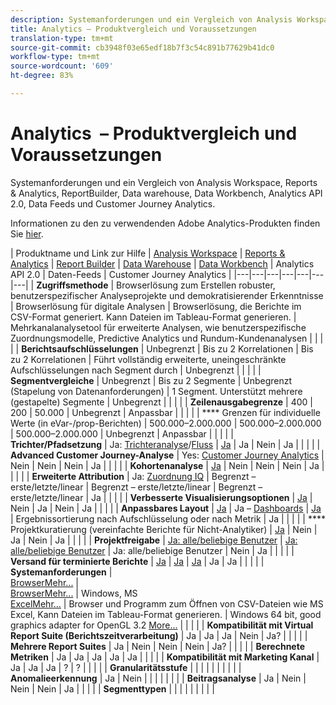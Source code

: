 ```yaml
---
description: Systemanforderungen und ein Vergleich von Analysis Workspace, Reports & Analytics, Ad Hoc Analysis, Report Builder, Data Warehouse und Data Workbench
title: Analytics – Produktvergleich und Voraussetzungen
translation-type: tm+mt
source-git-commit: cb3948f03e65edf18b7f3c54c891b77629b41dc0
workflow-type: tm+mt
source-wordcount: '609'
ht-degree: 83%

---
```



# Analytics  – Produktvergleich und Voraussetzungen

Systemanforderungen und ein Vergleich von Analysis Workspace, Reports &amp; Analytics, ReportBuilder, Data warehouse, Data Workbench, Analytics API 2.0, Data Feeds und Customer Journey Analytics.

Informationen zu den zu verwendenden Adobe Analytics-Produkten finden Sie [hier](/help/admin/c-analytics-product-comparison/which-analytics-tool.md).

| Produktname und Link zur Hilfe | [Analysis Workspace](https://docs.adobe.com/content/help/de-DE/analytics/analyze/analysis-workspace/home.html) | [Reports &amp; Analytics](https://docs.adobe.com/content/help/de-DE/analytics/analyze/reports-analytics/getting-started.html) | [Report Builder](https://docs.adobe.com/content/help/de-DE/analytics/analyze/report-builder/home.html) | [Data Warehouse](https://docs.adobe.com/content/help/de-DE/analytics/export/data-warehouse/data-warehouse.html) | [Data Workbench](https://docs.adobe.com/content/help/de-DE/data-workbench/using/home.html) | Analytics API 2.0 | Daten-Feeds | Customer Journey Analytics |
|---|---|---|---|---|---|---|
| **Zugriffsmethode** | Browserlösung zum Erstellen robuster, benutzerspezifischer Analyseprojekte und demokratisierender Erkenntnisse | Browserlösung für digitale Analysen | Browserlösung, die Berichte im CSV-Format generiert. Kann Dateien im Tableau-Format generieren. | Mehrkanalanalysetool für erweiterte Analysen, wie benutzerspezifische Zuordnungsmodelle, Predictive Analytics und Rundum-Kundenanalysen |  |  |  |
| **Berichtsaufschlüsselungen** | Unbegrenzt | Bis zu 2 Korrelationen | Bis zu 2 Korrelationen | Führt vollständig erweiterte, uneingeschränkte Aufschlüsselungen nach Segment durch | Unbegrenzt |  |  |  |
| **Segmentvergleiche** | Unbegrenzt | Bis zu 2 Segmente | Unbegrenzt (Stapelung von Datenanforderungen) | 1 Segment. Unterstützt mehrere (gestapelte) Segmente | Unbegrenzt |  |  |  |
| **Zeilenausgabegrenze** | 400 | 200 | 50.000 | Unbegrenzt | Anpassbar |  |  |  |
| **** Grenzen für individuelle Werte (in eVar-/prop-Berichten) | 500.000–2.000.000 | 500.000–2.000.000 | 500.000–2.000.000 | Unbegrenzt | Anpassbar |  |  |  |
| **Trichter/Pfadsetzung** | Ja: [Trichteranalyse](https://docs.adobe.com/content/help/de-DE/analytics/analyze/analysis-workspace/visualizations/fallout/fallout-flow.html)/[Fluss](https://docs.adobe.com/content/help/de-DE/analytics/analyze/analysis-workspace/visualizations/flow/flow.html) | [Ja](https://docs.adobe.com/content/help/de-DE/analytics/analyze/reports-analytics/reports.html) | Ja | Nein | Ja |  |  |  |
| **Advanced Customer Journey-Analyse** | Yes: [Customer Journey Analytics](https://docs.adobe.com/content/help/de-DE/analytics-platform/using/cja-landing.html) | Nein | Nein | Nein | Ja |  |  |  |
| **Kohortenanalyse** | [Ja](https://docs.adobe.com/content/help/de-DE/analytics/analyze/analysis-workspace/visualizations/cohort-table/cohort-analysis.html) | Nein | Nein | Nein | Ja |  |  |  |
| **Erweiterte Attribution** | Ja: [Zuordnung IQ](https://docs.adobe.com/content/help/en/analytics/analyze/analysis-workspace/attribution-iq.html) | Begrenzt – erste/letzte/linear | Begrenzt – erste/letzte/linear | Begrenzt – erste/letzte/linear | Ja |  |  |  |
| **Verbesserte Visualisierungsoptionen** | [Ja](https://docs.adobe.com/content/help/de-DE/analytics/analyze/analysis-workspace/visualizations/freeform-analysis-visualizations.html) | Nein | Ja | Nein | Ja |  |  |  |
| **Anpassbares Layout** | [Ja](https://docs.adobe.com/content/help/de-DE/analytics/analyze/analysis-workspace/home.html) | Ja – [Dashboards](https://docs.adobe.com/content/help/en/analytics/analyze/reports-analytics/dashboard.html) | [Ja](https://docs.adobe.com/content/help/de-DE/analytics/analyze/report-builder/layout/configure-the-custom-layout.html) | Ergebnissortierung nach Aufschlüsselung oder nach Metrik | Ja |  |  |  |
| **** Projektkuratierung (vereinfachte Berichte für Nicht-Analytiker) | [Ja](https://docs.adobe.com/content/help/de-DE/analytics/analyze/analysis-workspace/curate-share/curate.html) | Nein | Ja | Nein | Ja |  |  |  |
| **Projektfreigabe** | [Ja: alle/beliebige Benutzer](https://docs.adobe.com/content/help/de-DE/analytics/analyze/analysis-workspace/curate-share/curate.html) | [Ja: alle/beliebige Benutzer](https://docs.adobe.com/content/help/de-DE/analytics/analyze/reports-analytics/scheduling.html) | Ja: alle/beliebige Benutzer | Nein | Ja |  |  |  |
| **Versand für terminierte Berichte** | [Ja](https://docs.adobe.com/content/help/de-DE/analytics/analyze/analysis-workspace/curate-share/schedule-projects.html) | [Ja](https://docs.adobe.com/content/help/de-DE/analytics/analyze/reports-analytics/scheduling.html) | [Ja](https://docs.adobe.com/content/help/de-DE/analytics/analyze/report-builder/t-schedule-a-data-request.html) | Ja | Ja |  |  |  |
| **Systemanforderungen** | <br>[BrowserMehr...](https://docs.adobe.com/content/help/de-DE/analytics/admin/sys-reqs.html) | <br>[BrowserMehr...](https://docs.adobe.com/content/help/de-DE/analytics/admin/sys-reqs.html) | Windows, MS<br>[ExcelMehr...](https://docs.adobe.com/content/help/de-DE/analytics/analyze/report-builder/report-builder-setup/system-requirements.html) | Browser und Programm zum Öffnen von CSV-Dateien wie MS Excel, Kann Dateien im Tableau-Format generieren. | Windows 64 bit, good graphics adapter for OpenGL 3.2 [More...](https://docs.adobe.com/content/help/de-DE/data-workbench/using/install/c-data-workbench-client-install.html) |  |  |  |
| **Kompatibilität mit Virtual Report Suite (Berichtszeitverarbeitung)** | Ja | Ja | Ja | Nein | Ja? |  |  |  |
| **Mehrere Report Suites** | Ja | Nein | Nein | Nein | Ja? |  |  |  |
| **Berechnete Metriken** | Ja | Ja | Ja | Ja | Ja |  |  |  |
| **Kompatibilität mit Marketing Kanal** | Ja | Ja | Ja | ? | ? |  |  |  |
| **Granularitätsstufe** |  |  |  |  |  |  |  |  |
| **Anomalieerkennung** | Ja | Nein |  |  |  |  |  |  |
| **Beitragsanalyse** | Ja | Nein | Nein | Nein | Ja |  |  |  |
| **Segmenttypen** |  |  |  |  |  |  |  |  |